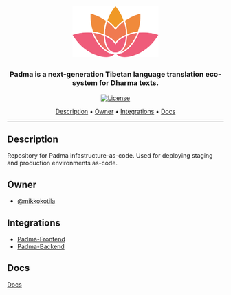 <h1 align="center">
  <br>
  <a href="http://eka.to"><img src="https://raw.githubusercontent.com/Lotus-King-Research/Home/main/Assets/Images/Lotus-King-Research-Logo-Transparent.png" alt="Lotus King Research" width="200"></a>
  <br>
</h1>

<h3 align="center">Padma is a next-generation Tibetan language translation eco-system for Dharma texts. </h3>

<p align="center">
  
  <a href="https://mirrors.creativecommons.org/presskit/buttons/88x31/png/by-sa.png">
    <img width=150px src="https://upload.wikimedia.org/wikipedia/commons/thumb/1/12/Cc-by-nc-sa_icon.svg/1280px-Cc-by-nc-sa_icon.svg.png" alt="License">
  </a>
</p>

<p align="center">
  <a href="#description">Description</a> •
  <a href="#owner">Owner</a> •
  <a href="#integrations">Integrations</a> •
  <a href="#docs">Docs</a>
</p>
<hr>

## Description

Repository for Padma infastructure-as-code. Used for deploying staging and production environments as-code.

## Owner

- [@mikkokotila](https://github.com/mikkokotila)

## Integrations

- [Padma-Frontend](https://github.com/Lotus-King-Research/Padma-Frontend/)
- [Padma-Backend](https://github.com/Lotus-King-Research/Padma-Frontend/)

## Docs

[Docs](https://github.com/Lotus-King-Research/Padma-Infra/tree/master/docs)
